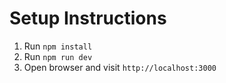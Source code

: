 # Setup Instructions

1.  Run `npm install`
2.  Run `npm run dev`
3.  Open browser and visit `http://localhost:3000`
